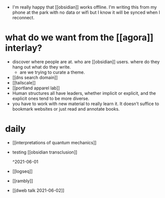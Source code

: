 - I'm really happy that [[obsidian]] works offline. I'm writing this from my phone at the park with no data or wifi but I know it will be synced when I reconnect.
# what do we want from the [[agora]] interlay?
- discover where people are at. who are [[obsidian]] users. where do they hang out what do they write.
	- are we trying to curate a theme.
- [[dns search domain]]
- [[tailscale]]
- [[portland apparel lab]]
- Human structures all have leaders, whether implicit or explicit, and the explicit ones tend to be more diverse.
- you have to work with new material to really learn it. It doesn’t suffice to bookmark websites or just read and annotate books.
# daily
- [[interpretations of quantum mechanics]]
- testing [[obsidian transclusion]]
  
  ^2021-06-01
- [[logseq]]
- [[rambly]]
- [[dweb talk 2021-06-02]]